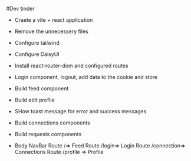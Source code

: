 #Dev tinder
- Craete a vite + react application
- Remove the unnecessery files
- Configure tailwind
- Configure DaisyUI
- Install react-router-dom and configured routes
- Login component, logout, add data to the cookie and store
- Build feed component
- Build edit profile
- SHow toast message for error and success messages
- Build connections components
- Build requests components


- Body
          NavBar
          Route /=> Feed
          Route /login=> Login
          Route /connection=> Connections
          Route /profile => Profile
